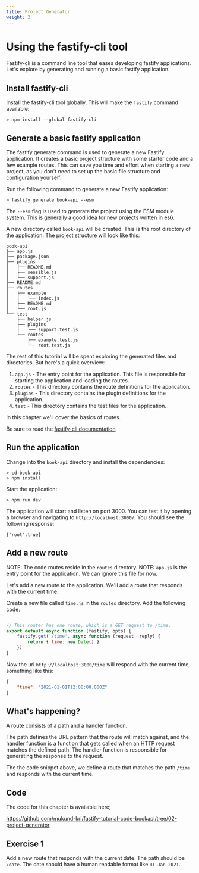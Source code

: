 ```yaml
---
title: Project Generator
weight: 2
---
```


# Using the fastify-cli tool

Fastify-cli is a command line tool that eases developing fastify applications. Let's
explore by generating and running a basic fastify application.

## Install fastify-cli

Install the fastify-cli tool globally. This will make the `fastify` command available:

```shell
> npm install --global fastify-cli
```

## Generate a basic fastify application

The fastify generate command is used to generate a new Fastify application. It creates 
a basic project structure with some starter code and a few example routes. This can 
save you time and effort when starting a new project, as you don't need to set up the 
basic file structure and configuration yourself.

Run the following command to generate a new Fastify application:


```shell
> fastify generate book-api --esm
```

The `--esm` flag is used to generate the project using the ESM module system. This is
generally a good idea for new projects written in es6.

A new directory called `book-api` will be created. This is the root directory of the
application. The project structure will look like this:

```
book-api
├── app.js
├── package.json
├── plugins
│   ├── README.md
│   ├── sensible.js
│   └── support.js
├── README.md
├── routes
│   ├── example
│   │   └── index.js
│   ├── README.md
│   └── root.js
└── test
    ├── helper.js
    ├── plugins
    │   └── support.test.js
    └── routes
        ├── example.test.js
        └── root.test.js
```

The rest of this tutorial will be spent exploring the generated files and directories.
But here's a quick overview:

1. `app.js` - The entry point for the application. This file is responsible for starting
   the application and loading the routes.
2. `routes` - This directory contains the route definitions for the application.
3. `plugins` - This directory contains the plugin definitions for the application.
4. `test` - This directory contains the test files for the application.

In this chapter we'll cover the basics of routes.

Be sure to read the [fastify-cli documentation](https://github.com/fastify/fastify-cli/blob/master/README.md)
## Run the application

Change into the `book-api` directory and install the dependencies:

```shell
> cd book-api
> npm install
```

Start the application:

```shell
> npm run dev
```

The application will start and listen on port 3000. You can test it by opening a browser
and navigating to `http://localhost:3000/`. You should see the following response:

```
{"root":true}
```

## Add a new route

NOTE: The code routes reside in the `routes` directory. 
NOTE: `app.js` is the entry point for the application. We can ignore this file for now.

Let's add a new route to the application. We'll add a route that responds with the
current time.

Create a new file called `time.js` in the `routes` directory. Add the following code:

```js

// This router has one route, which is a GET request to /time.
export default async function (fastify, opts) {
    fastify.get('/time', async function (request, reply) {
        return { time: new Date() }
    })
}
```

Now the url `http://localhost:3000/time` will respond with the current time, something
like this:

```json
{
    "time": "2021-01-01T12:00:00.000Z"
}
```

## What's happening?

A route consists of a path and a handler function.

The path defines the URL pattern that the route will match against, and the handler 
function is a function that gets called when an HTTP request matches the defined path. 
The handler function is responsible for generating the response to the request.

The the code snippet above, we define a route that matches the path `/time` and responds
with the current time.

## Code

The code for this chapter is available here;

https://github.com/mukund-kri/fastify-tutorial-code-bookapi/tree/02-project-generator


## Exercise 1

Add a new route that responds with the current date. The path should be `/date`. The 
date should have a human readable format like `01 Jan 2021`.